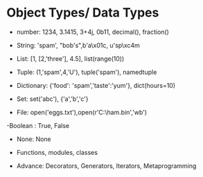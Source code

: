 # Object Types/ Data Types
- number: 1234, 3.1415, 3+4j, 0b11, decimal(), fraction()
- String: 'spam', "bob's",b'a\x01c, u'sp\xc4m
- List: [1, [2,'three'], 4.5], list(range(10))
- Tuple: (1,'spam',4,'U'), tuple('spam'), namedtuple
- Dictionary: {'food': 'spam','taste':'yum'}, dict(hours=10)
- Set: set('abc'), {'a','b','c'}

- File: open('eggs.txt'),open(r'C:\ham.bin','wb')

-Boolean : True, False
- None: None
- Functions, modules, classes

- Advance: Decorators, Generators, Iterators, Metaprogramming
